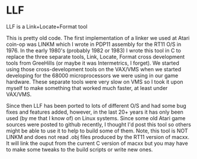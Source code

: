 # LLF
LLF is a Link+Locate+Format tool

This is pretty old code. The first implementation of a linker we used at Atari coin-op was LINKM which I wrote in PDP11 assembly for the RT11 O/S in 1976. In the early 1980's (probably 1982 or 1983) I wrote this tool in C to replace the three separate tools, Link, Locate, Format cross development tools from GreeHills (or maybe it was Intermetrics, I forget). We started using those cross-development tools on the VAX/VMS when we started developing for the 68000 microprocessors we were using in our game hardware. These separate tools were very slow on VMS so I took it upon myself to make something that worked much faster, at least under VAX/VMS.

Since then LLF has been ported to lots of different O/S and had some bug fixes and features added, however, in the last 20+ years it has only been used (by me that I know of) on Linux systems. Since some old Atari game sources were posted to github recently, I thought I'd post this tool so others might be able to use it to help to build some of them. Note, this tool is NOT LINKM and does not read .obj files produced by the RT11 version of macxx. It will link the ouput from the current C version of macxx but you may have to make some tweaks to the build scripts or write new ones.
